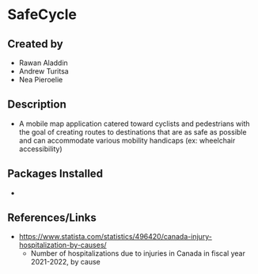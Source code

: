 # SafeCycle

## Created by
- Rawan Aladdin
- Andrew Turitsa
- Nea Pieroelie

## Description
- A mobile map application catered toward cyclists and pedestrians with the goal of creating routes to destinations that are as safe as possible and can accommodate various mobility handicaps (ex: wheelchair accessibility) 

## Packages Installed
- 
## References/Links
- https://www.statista.com/statistics/496420/canada-injury-hospitalization-by-causes/
  - Number of hospitalizations due to injuries in Canada in fiscal year 2021-2022, by cause 
